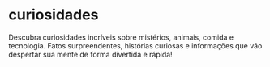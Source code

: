 # curiosidades
Descubra curiosidades incríveis sobre mistérios, animais, comida e tecnologia. Fatos surpreendentes, histórias curiosas e informações que vão despertar sua mente de forma divertida e rápida!
